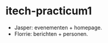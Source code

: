 itech-practicum1
================

+ Jasper: evenementen + homepage.
+ Florrie: berichten + personen.
